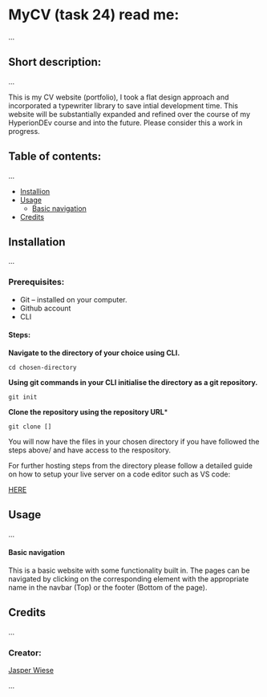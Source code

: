 # MyCV (task 24) read me:

...

## Short description: 
...

This is my CV website (portfolio), I took a flat design  approach and incorporated a typewriter library to save intial development time. 
This website will be substantially expanded and refined over the course of my HyperionDEv course and into the future. 
Please consider this a work in progress. 

## Table of contents:
...

* [Installion](https://github.com/Jaswiese/capstoneProject20/blob/main/README.md#installation) 
* [Usage](https://github.com/Jaswiese/capstoneProject20#usage)
  * [Basic navigation](https://github.com/Jaswiese/capstoneProject20#basic-navigation)
* [Credits](https://github.com/Jaswiese/capstoneProject20#usage) 

## Installation
...

 ### Prerequisites:
  * Git – installed on your computer. 
  * Github account 
  * CLI 
  
  #### Steps: 
  
  **Navigate to the directory of your choice using CLI.** 
  
  ```
  cd chosen-directory
  
  ```
  **Using git commands in your CLI initialise the directory as a git repository.**
  
  ```
  git init
  
  ```
  
  **Clone the repository using the repository URL*** 
  
  ```
  git clone []
  
  ```
  
  
  You will now have the files in your chosen directory if you have followed the steps above/ and have access to the respository.
  
  For further hosting steps from the directory please follow a detailed guide on how to setup your live server on a code editor such as VS code:
  
  [HERE](https://www.youtube.com/watch?v=_wue59ldqMg)
  


## Usage
...

#### Basic navigation

This is a basic website with some functionality built in. 
The pages can be navigated by clicking on the corresponding element with the appropriate name in the navbar (Top) or the footer (Bottom of the page).



## Credits
...


### Creator:


[Jasper Wiese](http://github.com/jaswiese)

...
